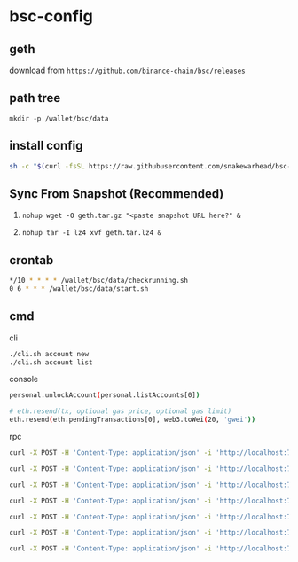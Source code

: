 # bsc-config

## geth

download from `https://github.com/binance-chain/bsc/releases`

## path tree

```
mkdir -p /wallet/bsc/data
```

## install config

```bash
sh -c "$(curl -fsSL https://raw.githubusercontent.com/snakewarhead/bsc-config/master/install.sh)"
```

## Sync From Snapshot (Recommended)

1. `nohup wget -O geth.tar.gz "<paste snapshot URL here?" &`

1. `nohup tar -I lz4 xvf geth.tar.lz4 &`

## crontab

```bash
*/10 * * * * /wallet/bsc/data/checkrunning.sh
0 6 * * * /wallet/bsc/data/start.sh
```

## cmd

cli
```bash
./cli.sh account new
./cli.sh account list

```

console
```bash
personal.unlockAccount(personal.listAccounts[0])

# eth.resend(tx, optional gas price, optional gas limit)
eth.resend(eth.pendingTransactions[0], web3.toWei(20, 'gwei'))
```

rpc
```bash
curl -X POST -H 'Content-Type: application/json' -i 'http://localhost:7000' --data '{"jsonrpc":"2.0","method":"personal_unlockAccount","params":["0xfbdd4f9a9b04eb35bce49bcb55615502bc9f5f58","123456"],"id":1}'

curl -X POST -H 'Content-Type: application/json' -i 'http://localhost:7000' --data '{"jsonrpc":"2.0","method":"eth_getBlockByNumber","params":["0x0", false],"id":1}'

curl -X POST -H 'Content-Type: application/json' -i 'http://localhost:7000' --data '{"jsonrpc":"2.0","method":"eth_blockNumber","params":[],"id":1}'

curl -X POST -H 'Content-Type: application/json' -i 'http://localhost:7000' --data '{"jsonrpc":"2.0","method":"eth_getBalance","params":["0xde0096fea35c538dcfe7cddacfd808cba596deb0", "latest"],"id":1}'

curl -X POST -H 'Content-Type: application/json' -i 'http://localhost:7000' --data '{"jsonrpc":"2.0","method":"eth_getTransactionByBlockNumberAndIndex","params":["0x4C0552", "0x0"],"id":1}'

curl -X POST -H 'Content-Type: application/json' -i 'http://localhost:7000' --data '{"jsonrpc":"2.0","method":"eth_getTransactionByHash","params":["0x2e486c610ac9a9d85279d8e1390ac0f9434aaf0356d47b2c29319d71fc941fc7"],"id":1}'

curl -X POST -H 'Content-Type: application/json' -i 'http://localhost:7000' --data '{"jsonrpc":"2.0","method":"eth_getTransactionReceipt","params":["0xf1d7fa887340b90aeb5aeeeef71ec0efc99e3c5bbb34a809fcd033f6562205e0"],"id":1}'
```

